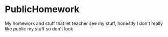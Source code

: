 # PublicHomework
My homework and stuff that let teacher see my stuff, honestly I don't really like public my stuff so don't look
